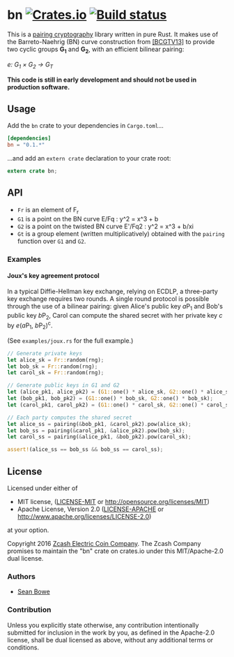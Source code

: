 # bn [![Crates.io](https://img.shields.io/crates/v/bn.svg)](https://crates.io/crates/bn) [![Build status](https://api.travis-ci.org/zcash/bn.svg)](https://travis-ci.org/zcash/bn)

This is a [pairing cryptography](https://en.wikipedia.org/wiki/Pairing-based_cryptography) library written in pure Rust. It makes use of the Barreto-Naehrig (BN) curve construction from [[BCGTV13]](http://eprint.iacr.org/2013/507) to provide two cyclic groups **G<sub>1</sub>** and **G<sub>2</sub>**, with an efficient bilinear pairing:

*e: G<sub>1</sub> × G<sub>2</sub> → G<sub>T</sub>*

**This code is still in early development and should not be used in production software.**

## Usage

Add the `bn` crate to your dependencies in `Cargo.toml`...

```toml
[dependencies]
bn = "0.1.*"
```

...and add an `extern crate` declaration to your crate root:

```rust
extern crate bn;
```

## API

* `Fr` is an element of F<sub>r</sub>
* `G1` is a point on the BN curve E/Fq : y^2 = x^3 + b
* `G2` is a point on the twisted BN curve E'/Fq2 : y^2 = x^3 + b/xi
* `Gt` is a group element (written multiplicatively) obtained with the `pairing` function over `G1` and `G2`.

### Examples

#### Joux's key agreement protocol

In a typical Diffie-Hellman key exchange, relying on ECDLP, a three-party key exchange requires two rounds. A single round protocol is possible through the use of a bilinear pairing: given Alice's public key *a*P<sub>1</sub> and Bob's public key *b*P<sub>2</sub>, Carol can compute the shared secret with her private key *c* by *e*(*a*P<sub>1</sub>, *b*P<sub>2</sub>)<sup>c</sup>.

(See `examples/joux.rs` for the full example.)

```rust
// Generate private keys
let alice_sk = Fr::random(rng);
let bob_sk = Fr::random(rng);
let carol_sk = Fr::random(rng);

// Generate public keys in G1 and G2
let (alice_pk1, alice_pk2) = (G1::one() * alice_sk, G2::one() * alice_sk);
let (bob_pk1, bob_pk2) = (G1::one() * bob_sk, G2::one() * bob_sk);
let (carol_pk1, carol_pk2) = (G1::one() * carol_sk, G2::one() * carol_sk);

// Each party computes the shared secret
let alice_ss = pairing(&bob_pk1, &carol_pk2).pow(alice_sk);
let bob_ss = pairing(&carol_pk1, &alice_pk2).pow(bob_sk);
let carol_ss = pairing(&alice_pk1, &bob_pk2).pow(carol_sk);

assert!(alice_ss == bob_ss && bob_ss == carol_ss);
```

## License

Licensed under either of

 * MIT license, ([LICENSE-MIT](LICENSE-MIT) or http://opensource.org/licenses/MIT)
 * Apache License, Version 2.0 ([LICENSE-APACHE](LICENSE-APACHE) or http://www.apache.org/licenses/LICENSE-2.0)

at your option.

Copyright 2016 [Zcash Electric Coin Company](https://z.cash/). The Zcash Company promises to maintain the "bn" crate on crates.io under this MIT/Apache-2.0 dual license.

### Authors

* [Sean Bowe](https://github.com/ebfull)

### Contribution

Unless you explicitly state otherwise, any contribution intentionally
submitted for inclusion in the work by you, as defined in the Apache-2.0
license, shall be dual licensed as above, without any additional terms or
conditions.

